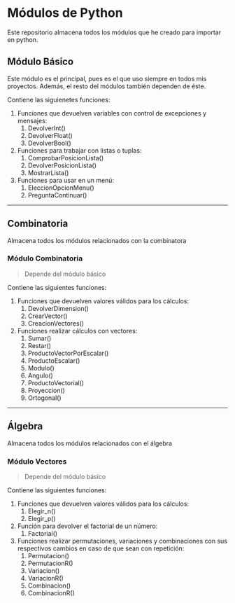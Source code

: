 # Módulos de Python

Este repositorio almacena todos los módulos que he creado para importar en python.

## Módulo Básico

Este módulo es el principal, pues es el que uso siempre en todos mis proyectos.
Además, el resto del módulos también dependen de éste.

Contiene las siguienetes funciones:

1. Funciones que devuelven variables con control de excepciones y mensajes:
   1. DevolverInt()
   2. DevolverFloat()
   3. DevolverBool()
3. Funciones para trabajar con listas o tuplas:
   1. ComprobarPosicionLista()
   2. DevolverPosicionLista()
   3. MostrarLista()
4. Funciones para usar en un menú:
   1. EleccionOpcionMenu()
   2. PreguntaContinuar()

---

## Combinatoria

Almacena todos los módulos relacionados con la combinatora

### Módulo Combinatoria

> Depende del módulo básico

Contiene las siguientes funciones:

1. Funciones que devuelven valores válidos para los cálculos:
   1. DevolverDimension()
   2. CrearVector()
   3. CreacionVectores()
4. Funciones realizar cálculos con vectores:
   1. Sumar()
   2. Restar()
   3. ProductoVectorPorEscalar()
   4. ProductoEscalar()
   5. Modulo()
   6. Angulo()
   7. ProductoVectorial()
   8. Proyeccion()
   9. Ortogonal()

---

## Álgebra

Almacena todos los módulos relacionados con el álgebra

### Módulo Vectores

> Depende del módulo básico

Contiene las siguientes funciones:

1. Funciones que devuelven valores válidos para los cálculos:
   1. Elegir_n()
   2. Elegir_p()
3. Función para devolver el factorial de un número:
   1. Factorial()
4. Funciones realizar permutaciones, variaciones y combinaciones con sus respectivos cambios en caso de que sean con repetición:
   1. Permutacion()
   2. PermutacionR()
   3. Variacion()
   4. VariacionR()
   5. Combinacion()
   6. CombinacionR()
